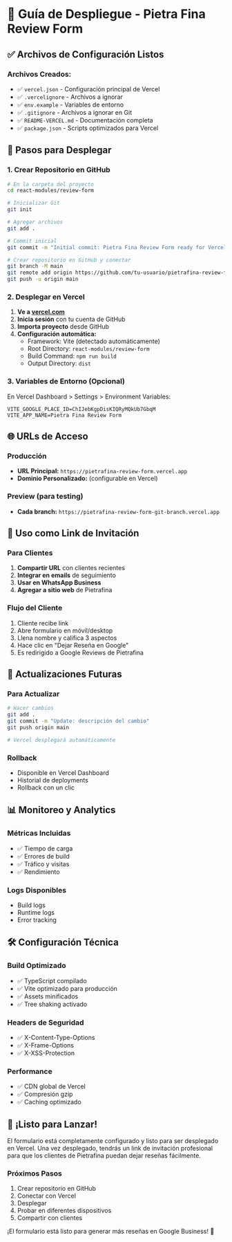# 🚀 Guía de Despliegue - Pietra Fina Review Form

## ✅ Archivos de Configuración Listos

### Archivos Creados:
- ✅ `vercel.json` - Configuración principal de Vercel
- ✅ `.vercelignore` - Archivos a ignorar
- ✅ `env.example` - Variables de entorno
- ✅ `.gitignore` - Archivos a ignorar en Git
- ✅ `README-VERCEL.md` - Documentación completa
- ✅ `package.json` - Scripts optimizados para Vercel

## 🎯 Pasos para Desplegar

### 1. Crear Repositorio en GitHub
```bash
# En la carpeta del proyecto
cd react-modules/review-form

# Inicializar Git
git init

# Agregar archivos
git add .

# Commit inicial
git commit -m "Initial commit: Pietra Fina Review Form ready for Vercel"

# Crear repositorio en GitHub y conectar
git branch -M main
git remote add origin https://github.com/tu-usuario/pietrafina-review-form.git
git push -u origin main
```

### 2. Desplegar en Vercel
1. **Ve a [vercel.com](https://vercel.com)**
2. **Inicia sesión** con tu cuenta de GitHub
3. **Importa proyecto** desde GitHub
4. **Configuración automática:**
   - Framework: Vite (detectado automáticamente)
   - Root Directory: `react-modules/review-form`
   - Build Command: `npm run build`
   - Output Directory: `dist`

### 3. Variables de Entorno (Opcional)
En Vercel Dashboard > Settings > Environment Variables:
```
VITE_GOOGLE_PLACE_ID=ChIJebKgpDisKIQRyMQkUb7GbqM
VITE_APP_NAME=Pietra Fina Review Form
```

## 🌐 URLs de Acceso

### Producción
- **URL Principal:** `https://pietrafina-review-form.vercel.app`
- **Dominio Personalizado:** (configurable en Vercel)

### Preview (para testing)
- **Cada branch:** `https://pietrafina-review-form-git-branch.vercel.app`

## 📱 Uso como Link de Invitación

### Para Clientes
1. **Compartir URL** con clientes recientes
2. **Integrar en emails** de seguimiento
3. **Usar en WhatsApp Business**
4. **Agregar a sitio web** de Pietrafina

### Flujo del Cliente
1. Cliente recibe link
2. Abre formulario en móvil/desktop
3. Llena nombre y califica 3 aspectos
4. Hace clic en "Dejar Reseña en Google"
5. Es redirigido a Google Reviews de Pietrafina

## 🔄 Actualizaciones Futuras

### Para Actualizar
```bash
# Hacer cambios
git add .
git commit -m "Update: descripción del cambio"
git push origin main

# Vercel desplegará automáticamente
```

### Rollback
- Disponible en Vercel Dashboard
- Historial de deployments
- Rollback con un clic

## 📊 Monitoreo y Analytics

### Métricas Incluidas
- ✅ Tiempo de carga
- ✅ Errores de build
- ✅ Tráfico y visitas
- ✅ Rendimiento

### Logs Disponibles
- Build logs
- Runtime logs
- Error tracking

## 🛠️ Configuración Técnica

### Build Optimizado
- ✅ TypeScript compilado
- ✅ Vite optimizado para producción
- ✅ Assets minificados
- ✅ Tree shaking activado

### Headers de Seguridad
- ✅ X-Content-Type-Options
- ✅ X-Frame-Options
- ✅ X-XSS-Protection

### Performance
- ✅ CDN global de Vercel
- ✅ Compresión gzip
- ✅ Caching optimizado

## 🎉 ¡Listo para Lanzar!

El formulario está completamente configurado y listo para ser desplegado en Vercel. Una vez desplegado, tendrás un link de invitación profesional para que los clientes de Pietrafina puedan dejar reseñas fácilmente.

### Próximos Pasos
1. Crear repositorio en GitHub
2. Conectar con Vercel
3. Desplegar
4. Probar en diferentes dispositivos
5. Compartir con clientes

¡El formulario está listo para generar más reseñas en Google Business! 🌟
